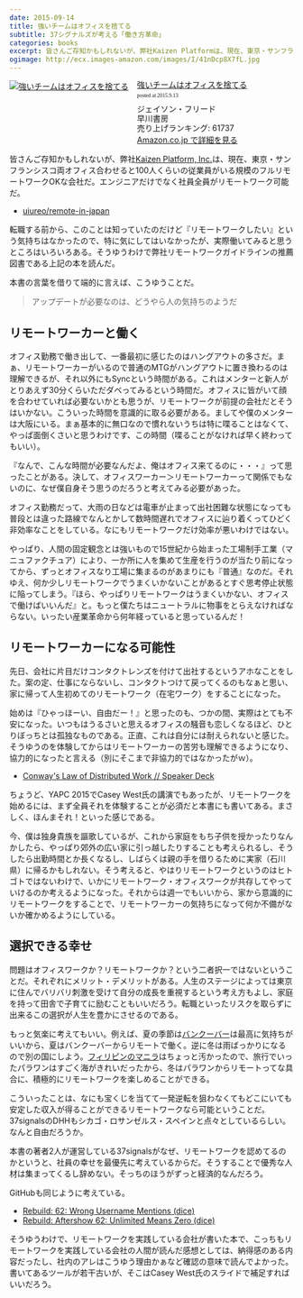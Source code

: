 ```yaml
---
date: 2015-09-14
title: 強いチームはオフィスを捨てる
subtitle: 37シグナルズが考える「働き方革命」
categories: books
excerpt: 皆さんご存知かもしれないが、弊社Kaizen Platformは、現在、東京・サンフランシスコ両オフィス合わせると100人くらいの従業員がいる規模のフルリモートワークOKな会社だ。
ogimage: http://ecx.images-amazon.com/images/I/41nDcp8X7fL.jpg
---
```


<div class="azlink-box"><div class="azlink-image" style="float:left"><a href="http://www.amazon.co.jp/exec/obidos/ASIN/4152094338/warikiru-22/ref=nosim/" name="azlinklink" target="_blank" rel="nofollow"><img src="http://ecx.images-amazon.com/images/I/41nDcp8X7fL._SL160_.jpg" alt="強いチームはオフィスを捨てる" style="border:none" /></a></div><div class="azlink-info" style="float:left;margin-left:15px;line-height:120%"><div class="azlink-name" style="margin-bottom:10px;line-height:120%"><a href="http://www.amazon.co.jp/exec/obidos/ASIN/4152094338/warikiru-22/ref=nosim/" name="azlinklink" target="_blank" rel="nofollow">強いチームはオフィスを捨てる</a><div class="azlink-powered-date" style="font-size:7pt;margin-top:5px;font-family:verdana;line-height:120%">posted at 2015.9.13</div></div><div class="azlink-detail">ジェイソン・フリード<br />早川書房<br />売り上げランキング: 61737<br /></div><div class="azlink-link" style="margin-top:5px"><a href="http://www.amazon.co.jp/exec/obidos/ASIN/4152094338/warikiru-22/ref=nosim/" target="_blank" rel="nofollow">Amazon.co.jp で詳細を見る</a></div></div><div class="azlink-footer" style="clear:left"></div></div>

皆さんご存知かもしれないが、弊社[Kaizen Platform, Inc.](https://kaizenplatform.com/hiring/engineer.html)は、現在、東京・サンフランシスコ両オフィス合わせると100人くらいの従業員がいる規模のフルリモートワークOKな会社だ。エンジニアだけでなく社員全員がリモートワーク可能だ。

+ [uiureo/remote-in-japan](https://github.com/uiureo/remote-in-japan)

転職する前から、このことは知っていたのだけど『リモートワークしたい』という気持ちはなかったので、特に気にしてはいなかったが、実際働いてみると思うところはいろいろある。そうゆうわけで弊社リモートワークガイドラインの推薦図書である上記の本を読んだ。

本書の言葉を借りて端的に言えば、こうゆうことだ。

> アップデートが必要なのは、どうやら人の気持ちのようだ

## リモートワーカーと働く

オフィス勤務で働き出して、一番最初に感じたのはハングアウトの多さだ。まぁ、リモートワーカーがいるので普通のMTGがハングアウトに置き換わるのは理解できるが、それ以外にもSyncという時間がある。これはメンターと新人がとりあえず30分くらいただダベってみるという時間だ。オフィスに皆がいて顔を合わせていれば必要ないかとも思うが、リモートワークが前提の会社だとそうはいかない。こういった時間を意識的に取る必要がある。ましてや僕のメンターは大阪にいる。まぁ基本的に無口なので慣れないうちは特に喋ることはなくて、やっぱ面倒くさいと思うわけです、この時間（喋ることがなければ早く終わってもいい）。

『なんで、こんな時間が必要なんだよ、俺はオフィス来てるのに・・・』って思ったことがある。決して、オフィスワーカー＞リモートワーカーって関係でもないのに、なぜ僕自身そう思うのだろうと考えてみる必要があった。

オフィス勤務だって、大雨の日などは電車が止まって出社困難な状態になっても普段とは違った路線でなんとかして数時間遅れでオフィスに辿り着くってひどく非効率なことをしている。なにもリモートワークだけ効率が悪いわけではない。

やっぱり、人間の固定観念とは強いもので15世紀から始まった工場制手工業（マニュファクチュア）により、一か所に人を集めて生産を行うのが当たり前になってから、ずっとオフィスなり工場に集まるのがあまりにも『普通』なのだ。それゆえ、何か少しリモートワークでうまくいかないことがあるとすぐ思考停止状態に陥ってしまう。『ほら、やっぱりリモートワークはうまくいかない、オフィスで働けばいいんだ』と。もっと僕たちはニュートラルに物事をとらえなければならない。いったい産業革命から何年経っていると思っているんだ！


## リモートワーカーになる可能性

先日、会社に片目だけコンタクトレンズを付けて出社するというアホなことをした。案の定、仕事にならないし、コンタクトつけて戻ってくるのもなぁと思い、家に帰って人生初めてのリモートワーク（在宅ワーク）をすることになった。

始めは『ひゃっほーい、自由だー！』と思ったのも、つかの間、実際はとても不安になった。いつもはうるさいと思えるオフィスの騒音も恋しくなるほど、ひとりぼっちとは孤独なものである。正直、これは自分には耐えられないと感じた。そうゆうのを体験してからはリモートワーカーの苦労も理解できるようになり、協力的になったと言える（別にそこまで非協力的ではなかったがｗ）。

<script async class="speakerdeck-embed" data-slide="29" data-id="5313f1eadabd46a4a4596b6cbe8fb0de" data-ratio="1.77777777777778" src="//speakerdeck.com/assets/embed.js"></script>

+ [Conway's Law of Distributed Work // Speaker Deck](https://speakerdeck.com/caseywest/conways-law-of-distributed-work)

ちょうど、YAPC 2015でCasey West氏の講演でもあったが、リモートワークを始めるには、まず全員それを体験することが必須だと本書にも書いてある。まさしく、ほんまそれ！といった感じである。

今、僕は独身貴族を謳歌しているが、これから家庭をもち子供を授かったりなんかしたら、やっぱり郊外の広い家に引っ越したりすることも考えられるし、そうしたら出勤時間とか長くなるし、しばらくは親の手を借りるために実家（石川県）に帰るかもしれない。そう考えると、やはりリモートワークというのはヒトゴトではないわけで、いかにリモートワーク・オフィスワークが共存してやっていけるのか考えるようになった。それからは週一でもいいから、家から意識的にリモートワークをすることで、リモートワーカーの気持ちになって何か不備がないか確かめるようにしている。

## 選択できる幸せ

問題はオフィスワークか？リモートワークか？という二者択一ではないということだ。それぞれにメリット・デメリットがある。人生のステージによっては東京に住んでバリバリ刺激を受けて自分の成長を重視するという考え方もよし、家庭を持って田舎で子育てに励むこともいいだろう。転職といったリスクを取らずに出来るこの選択が人生を豊かにさせるのである。

もっと気楽に考えてもいい。例えば、夏の季節は[バンクーバー](http://t32k.me/mol/log/c32k/)は最高に気持ちがいいから、夏はバンクーバーからリモートで働く。逆に冬は雨ばっかりになるので別の国にしよう。[フィリピンのマニラ](http://t32k.me/mol/log/p32k/)はちょっと汚かったので、旅行でいったパラワンはすごく海がきれいだったから、冬はパラワンからリモートってな具合に、積極的にリモートワークを楽しめることができる。

こういったことは、なにも宝くじを当てて一発逆転を狙わなくてもどこにいても安定した収入が得ることができるリモートワークなら可能ということだ。37signalsのDHHもシカゴ・ロサンゼルス・スペインと点々としているらしい。なんと自由だろうか。

本書の著者2人が運営している37signalsがなぜ、リモートワークを認めてるのかというと、社員の幸せを最優先に考えているからだ。そうすることで優秀な人材は集まってくるし辞めない。そっちのほうがずっと経済的なんだろう。

GitHubも同じように考えている。

+ [Rebuild: 62: Wrong Username Mentions (dice)](http://rebuild.fm/62/)
+ [Rebuild: Aftershow 62: Unlimited Means Zero (dice)](http://rebuild.fm/62a/)

そうゆうわけで、リモートワークを実践している会社が書いた本で、こっちもリモートワークを実践している会社の人間が読んだ感想としては、納得感のある内容だったし、社内のアレはこうゆう理由かぁなど確認の意味で読んでよかった。書いてあるツールが若干古いが、そこはCasey West氏のスライドで補足すればいいだろう。
